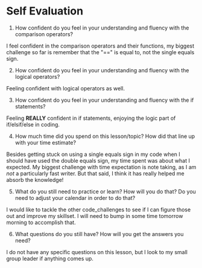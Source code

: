 # Self Evaluation

1. How confident do you feel in your understanding and fluency with the comparison operators?

I feel confident in the comparison operators and their functions, my biggest challenge so far is remember that the "==" is equal to, not the single equals sign.

2. How confident do you feel in your understanding and fluency with the logical operators?

Feeling confident with logical operators as well.

3. How confident do you feel in your understanding and fluency with the if statements?

Feeling **REALLY** confident in if statements, enjoying the logic part of if/elsif/else in coding.

4. How much time did you spend on this lesson/topic? How did that line up with your time estimate?

Besides getting stuck on using a single equals sign in my code when I should have used the double equals sign, my time spent was about what I expected.  My biggest challenge with time expectation is note taking, as I am *not* a particularly fast writer.  But that said, I think it has really helped me absorb the knowledge!


5. What do you still need to practice or learn? How will you do that? Do you need to adjust your calendar in order to do that?

I would like to tackle the other code_challenges to see if I can figure those out and improve my skillset.  I will need to bump in some time tomorrow morning to accomplish that.


6. What questions do you still have? How will you get the answers you need?

I do not have any specific questions on this lesson, but I look to my small group leader if anything comes up.
